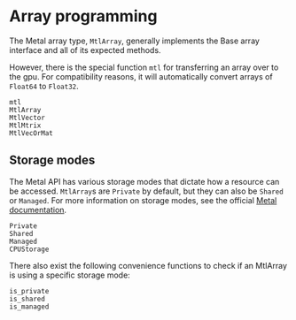 # Array programming

The Metal array type, `MtlArray`, generally implements the Base array interface
and all of its expected methods.

However, there is the special function `mtl` for transferring an array over to the gpu. For compatibility reasons, it will automatically convert arrays of `Float64` to `Float32`.

```@docs
mtl
MtlArray
MtlVector
MtlMtrix
MtlVecOrMat
```

## Storage modes

The Metal API has various storage modes that dictate how a resource can be accessed. `MtlArray`s are `Private` by default, but they can also be `Shared` or `Managed`. For more information on storage modes, see the official [Metal documentation](https://developer.apple.com/documentation/metal/resource_fundamentals/setting_resource_storage_modes?language=objc).

```@docs
Private
Shared
Managed
CPUStorage
```

There also exist the following convenience functions to check if an MtlArray is using a specific storage mode:

```@docs
is_private
is_shared
is_managed
```
